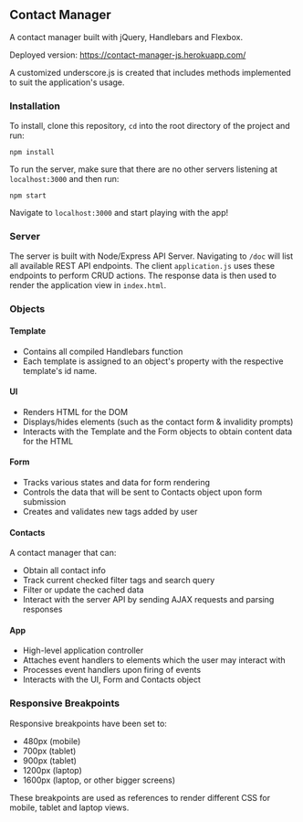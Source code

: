 ## Contact Manager
A contact manager built with jQuery, Handlebars and Flexbox.

Deployed version: https://contact-manager-js.herokuapp.com/

A customized underscore.js is created that includes methods implemented to suit the application's usage.

### Installation
To install, clone this repository, `cd` into the root directory of the project and run:
```
npm install
```

To run the server, make sure that there are no other servers listening at `localhost:3000` and then run:
```
npm start
```

Navigate to `localhost:3000` and start playing with the app!

### Server
The server is built with Node/Express API Server. Navigating to `/doc` will list all available REST API endpoints. The client `application.js` uses these endpoints to perform CRUD actions. The response data is then used to render the application view in `index.html`.

### Objects
#### Template
- Contains all compiled Handlebars function
- Each template is assigned to an object's property with the respective template's id name.

#### UI
- Renders HTML for the DOM 
- Displays/hides elements (such as the contact form & invalidity prompts)
- Interacts with the Template and the Form objects to obtain content data for the HTML

#### Form
- Tracks various states and data for form rendering
- Controls the data that will be sent to Contacts object upon form submission
- Creates and validates new tags added by user

#### Contacts
A contact manager that can:
- Obtain all contact info
- Track current checked filter tags and search query
- Filter or update the cached data
- Interact with the server API by sending AJAX requests and parsing responses

#### App
- High-level application controller
- Attaches event handlers to elements which the user may interact with
- Processes event handlers upon firing of events
- Interacts with the UI, Form and Contacts object

### Responsive Breakpoints
Responsive breakpoints have been set to:
- 480px (mobile)
- 700px (tablet)
- 900px (tablet)
- 1200px (laptop)
- 1600px (laptop, or other bigger screens)

These breakpoints are used as references to render different CSS for mobile, tablet and laptop views.
